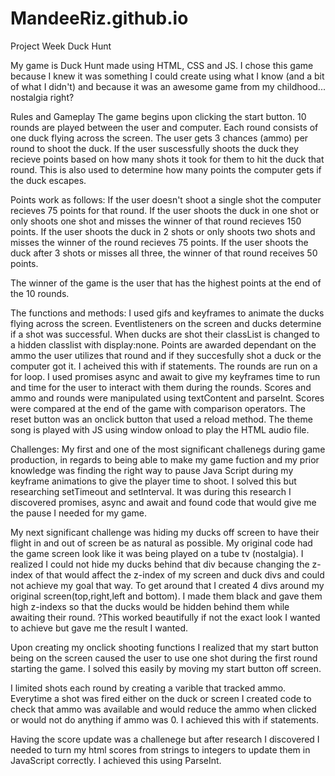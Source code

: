 # MandeeRiz.github.io
Project Week Duck Hunt

My game is Duck Hunt made using HTML, CSS and JS. I chose this game because I knew it was something I could create using what I know (and a bit of what I didn't) and because it was an awesome game from my childhood... nostalgia right? 

Rules and Gameplay
The game begins upon clicking the start button. 10 rounds are played between the user and computer. Each round consists of one duck flying across the screen. The user gets 3 chances (ammo) per round to shoot the duck. If the user suscessfully shoots the duck they recieve points based on how many shots it took for them to hit the duck that round. This is also used to determine how many points the computer gets if the duck escapes. 

Points work as follows:
If the user doesn't shoot a single shot the computer recieves 75 points for that round.
If the user shoots the duck in one shot or only shoots one shot and misses the winner of that round recieves 150 points.
If the user shoots the duck in 2 shots or only shoots two shots and misses the winner of the round recieves 75 points.
If the user shoots the duck after 3 shots or misses all three, the winner of that round receives 50 points. 

The winner of the game is the user that has the highest points at the end of the 10 rounds. 

The functions and methods:
I used gifs and keyframes to animate the ducks flying across the screen. 
Eventlisteners on the screen and ducks determine if a shot was successful.
When ducks are shot their classList is changed to a hidden classlist with display:none. 
Points are awarded dependant on the ammo the user utilizes that round and if they succesfully shot a duck or the computer got it. I acheived this with if statements.
The rounds are run on a for loop.
I used promises async and await to give my keyframes time to run and time for the user to interact with them during the rounds. 
Scores and ammo and rounds were manipulated using textContent and parseInt.
Scores were compared at the end of the game with comparison operators.
The reset button was an onclick button that used a reload method.
The theme song is played with JS using window onload to play the HTML audio file.

Challenges:
My first and one of the most significant challenegs during game production, in regards to being able to make my game fuction and my prior knowledge was finding the right way to pause Java Script during my keyframe animations to give the player time to shoot. I solved this but researching setTimeout and setInterval. It was during this research I discovered promises, async and await and found code that would give me the pause I needed for my game.

My next significant challenge was hiding my ducks off screen to have their flight in and out of screen be as natural as possible. My original code had the game screen look like it was being played on a tube tv (nostalgia). I realized I could not hide my ducks behind that div because changing the z-index of that would affect the z-index of my screen and duck divs and could not achieve my goal that way. To get around that I created 4 divs around my original screen(top,right,left and bottom). I made them black and gave them high z-indexs so that the ducks would be hidden behind them while awaiting their round. ?This worked beautifully if not the exact look I wanted to achieve but gave me the result I wanted. 


Upon creating my onclick shooting functions I realized that my start button being on the screen caused the user to use one shot during the first round starting the game. I solved this easily by moving my start button off screen.

I limited shots each round by creating a varible that tracked ammo. Everytime a shot was fired either on the duck or screen I created code to check that ammo was available and would reduce the ammo when clicked or would not do anything if ammo was 0. I achieved this with if statements. 

Having the score update was a challenege but after research I discovered I needed to turn my html scores from strings to integers to update them in JavaScript correctly. I achieved this using ParseInt.



